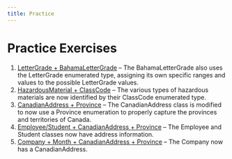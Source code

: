 ```yaml
---
title: Practice
---
```

# Practice Exercises

1. [LetterGrade + BahamaLetterGrade](LetterGrade.md) – The BahamaLetterGrade also uses the LetterGrade enumerated type, assigning its own specific ranges and values to the possible LetterGrade values.
2. [HazardousMaterial + ClassCode](HazardousMaterial.md) – The various types of hazardous materials are now identified by their ClassCode enumerated type.
3. [CanadianAddress + Province](CanadianAddress.md) – The CanadianAddress class is modified to now use a Province enumeration to properly capture the provinces and territories of Canada.
4. [Employee/Student + CanadianAddress + Province](Employee.md) – The Employee and Student classes now have address information.
5. [Company + Month + CanadianAddress + Province](Company.md) – The Company now has a CanadianAddress.
